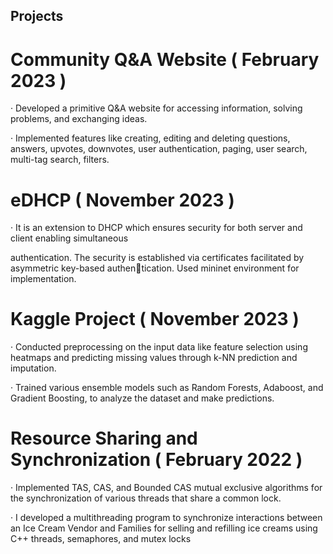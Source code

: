 ## Projects
# Community Q&A Website ( February 2023 )

· Developed a primitive Q&A website for accessing information, solving problems, and exchanging ideas.

· Implemented features like creating, editing and deleting questions, answers, upvotes, downvotes, user
authentication, paging, user search, multi-tag search, filters.


# eDHCP ( November 2023 )

· It is an extension to DHCP which ensures security for both server and client enabling simultaneous

authentication. The security is established via certificates facilitated by asymmetric key-based authentication. Used mininet environment for implementation.

# Kaggle Project ( November 2023 )

· Conducted preprocessing on the input data like feature selection using heatmaps and predicting missing
values through k-NN prediction and imputation.

· Trained various ensemble models such as Random Forests, Adaboost, and Gradient Boosting, to analyze
the dataset and make predictions.

# Resource Sharing and Synchronization ( February 2022 )

· Implemented TAS, CAS, and Bounded CAS mutual exclusive algorithms for the synchronization of
various threads that share a common lock.

· I developed a multithreading program to synchronize interactions between an Ice Cream Vendor and
Families for selling and refilling ice creams using C++ threads, semaphores, and mutex locks
